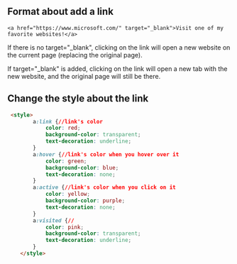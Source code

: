 ## Format about add a link

`<a href="https://www.microsoft.com/" target="_blank">Visit one of my favorite websites!</a>`

If there is no target="_blank", clicking on the link will open a new website on the current page (replacing the original page).

If target="_blank" is added, clicking on the link will open a new tab with the new website, and the original page will still be there.

## Change the style about the link

```html
 <style>
        a:link {//link's color
            color: red;
            background-color: transparent;
            text-decoration: underline;
        }
        a:hover {//link's color when you hover over it
            color: green;
            background-color: blue;
            text-decoration: none;
        }
        a:active {//link's color when you click on it
            color: yellow;
            background-color: purple;
            text-decoration: none;
        }
        a:visited {//
            color: pink;
            background-color: transparent;
            text-decoration: underline;
        }
    </style>
 
```
